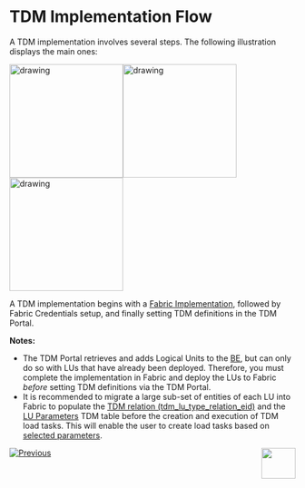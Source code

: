 # TDM Implementation Flow

A TDM implementation involves several steps. The following illustration displays the main ones:

[<img src="images/tdm_implementation_flow_step1.png" alt="drawing" width="200pxl"/>](03_tdm_fabric_implementation_flow.md)[<img src="images/tdm_implementation_flow_step2.png" alt="drawing" width="200pxl"/>](/articles/TDM/tdm_configuration/03_tdm_fabric_credentials.md)[<img src="images/tdm_implementation_flow_step4.png" alt="drawing" width="200pxl"/>](/articles/TDM/tdm_gui/01_tdm_gui_overview.md)



A TDM implementation begins with a [Fabric Implementation](03_tdm_fabric_implementation_flow.md), followed by Fabric Credentials setup, and finally setting TDM definitions in the TDM Portal.

**Notes:** 

- The TDM Portal retrieves and adds Logical Units to the [BE](/articles/TDM/tdm_overview/03_business_entity_overview.md), but can only do so with LUs that have already been deployed. Therefore, you must complete the implementation in Fabric and deploy the LUs to Fabric *before* setting TDM definitions via the TDM Portal.
- It is recommended to migrate a large sub-set of entities of each LU into Fabric to populate the [TDM relation (tdm_lu_type_relation_eid)](/articles/TDM/tdm_architecture/02_tdm_database.md#tdm_lu_type_relation_eid) and the [LU Parameters](/articles/TDM/tdm_architecture/02_tdm_database.md#lu_name_params) TDM table before the creation and execution of TDM load tasks. This will enable the user to create load tasks based on [selected parameters](/articles/TDM/tdm_gui/17_load_task_regular_mode.md#parameters).  

[![Previous](/articles/images/Previous.png)](01_tdm_set_instance_per_env_and_version.md)[<img align="right" width="60" height="54" src="/articles/images/Next.png">](03_tdm_fabric_implementation_flow.md)
